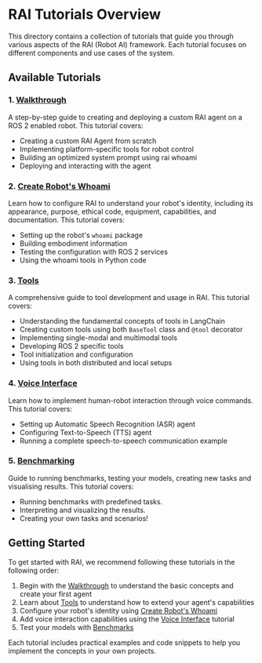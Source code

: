# RAI Tutorials Overview

This directory contains a collection of tutorials that guide you through various aspects of the RAI (Robot AI) framework. Each tutorial focuses on different components and use cases of the system.

## Available Tutorials

### 1. [Walkthrough](./walkthrough.md)

A step-by-step guide to creating and deploying a custom RAI agent on a ROS 2 enabled robot. This tutorial covers:

-   Creating a custom RAI Agent from scratch
-   Implementing platform-specific tools for robot control
-   Building an optimized system prompt using rai whoami
-   Deploying and interacting with the agent

### 2. [Create Robot's Whoami](./create_robots_whoami.md)

Learn how to configure RAI to understand your robot's identity, including its appearance, purpose, ethical code, equipment, capabilities, and documentation. This tutorial covers:

-   Setting up the robot's `whoami` package
-   Building embodiment information
-   Testing the configuration with ROS 2 services
-   Using the whoami tools in Python code

### 3. [Tools](./tools.md)

A comprehensive guide to tool development and usage in RAI. This tutorial covers:

-   Understanding the fundamental concepts of tools in LangChain
-   Creating custom tools using both `BaseTool` class and `@tool` decorator
-   Implementing single-modal and multimodal tools
-   Developing ROS 2 specific tools
-   Tool initialization and configuration
-   Using tools in both distributed and local setups

### 4. [Voice Interface](./voice_interface.md)

Learn how to implement human-robot interaction through voice commands. This tutorial covers:

-   Setting up Automatic Speech Recognition (ASR) agent
-   Configuring Text-to-Speech (TTS) agent
-   Running a complete speech-to-speech communication example

### 5. [Benchmarking](./benchmarking.md)

Guide to running benchmarks, testing your models, creating new tasks and visualising results. This tutorial covers:

-   Running benchmarks with predefined tasks.
-   Interpreting and visualizing the results.
-   Creating your own tasks and scenarios!

## Getting Started

To get started with RAI, we recommend following these tutorials in the following order:

1. Begin with the [Walkthrough](./walkthrough.md) to understand the basic concepts and create your first agent
2. Learn about [Tools](./tools.md) to understand how to extend your agent's capabilities
3. Configure your robot's identity using [Create Robot's Whoami](./create_robots_whoami.md)
4. Add voice interaction capabilities using the [Voice Interface](./voice_interface.md) tutorial
5. Test your models with [Benchmarks](./benchmarking.md)

Each tutorial includes practical examples and code snippets to help you implement the concepts in your own projects.
